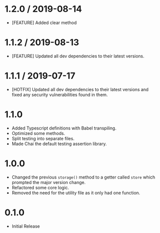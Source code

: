 1.2.0 / 2019-08-14
==================
* [FEATURE] Added clear method

1.1.2 / 2019-08-13
==================
* [FEATURE] Updated all dev dependencies to their latest versions.

1.1.1 / 2019-07-17
==================
* [HOTFIX] Updated all dev dependencies to their latest versions and fixed any security vulnerabilities found in them.

1.1.0
==================
* Added Typescript definitions with Babel transpiling.
* Optimized some methods.
* Split testing into separate files.
* Made Chai the default testing assertion library.

1.0.0
==================
* Changed the previous `storage()` method to a getter called `store` which prompted the major version change.
* Refactored some core logic.
* Removed the need for the utility file as it only had one function.

0.1.0
==================
* Initial Release